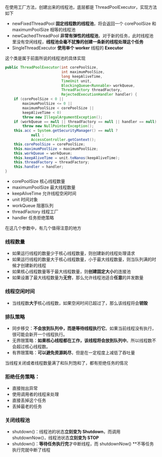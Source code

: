 

在使用工厂方法，创建出来的线程池，底层都是 ThreadPoolExecutor，实现方法如下

- newFixedThreadPool
  **固定线程数的线程池**，将会返回一个 corePoolSize 和 maximumPoolSize 相等的线程池
- newCachedThreadPool
  **非常有弹性的线程池**，对于新的任务，此时线程池里没有空闲线程，**线程池会毫不犹豫的创建一条新的线程处理这个任务**
- SingleThreadExecutor
  **使用单个 worker** 线程的 **Executor**



这个类是属于前面所说的线程池的具体实现

```java
public ThreadPoolExecutor(int corePoolSize,
                          int maximumPoolSize,
                          long keepAliveTime,
                          TimeUnit unit,
                          BlockingQueue<Runnable> workQueue,
                          ThreadFactory threadFactory,
                          RejectedExecutionHandler handler) {
    if (corePoolSize < 0 ||
        maximumPoolSize <= 0 ||
        maximumPoolSize < corePoolSize ||
        keepAliveTime < 0)
        throw new IllegalArgumentException();
    if (workQueue == null || threadFactory == null || handler == null)
        throw new NullPointerException();
    this.acc = System.getSecurityManager() == null ?
            null :
            AccessController.getContext();
    this.corePoolSize = corePoolSize;
    this.maximumPoolSize = maximumPoolSize;
    this.workQueue = workQueue;
    this.keepAliveTime = unit.toNanos(keepAliveTime);
    this.threadFactory = threadFactory;
    this.handler = handler;
}
```

- corePoolSize 核心线程数量
- maximumPoolSize 最大线程数量
- keepAliveTime 允许线程空闲时间
- unit 时间对象
- workQueue 阻塞队列
- threadFactory 线程工厂
- handler 任务拒绝策略

在这几个参数中，有几个值得注意的地方

### 线程数量

- 如果运行线程的数量少于核心线程数量，则创建新的线程处理请求
- 如果运行线程的数量大于核心线程数量，小于最大线程数量，则当队列满的时候才创建新的线程
- 如果核心线程数量等于最大线程数量，则**创建固定大小**的连接池
- 如果设置了最大线程数量为**无穷**，那么允许线程池适合**任意**的并发数量

### 线程空闲时间

- 当线程数**大于**核心线程数，如果空闲时间已超过了，那么该线程将会**销毁**

### 排队策略

- 同步移交：**不会放到队列中，而是等待线程执行它**。如果当前线程没有执行，很可能会新开一个线程执行。
- 无界限策略：**如果核心线程都在工作，该线程将会放到队列中**。所以线程数不会超过核心线程数。
- 有界限策略：**可以避免资源耗尽**，但是在一定程度上减低了吞吐量

当线程关闭或者线程数量满了和队列饱和了，都有拒绝任务的情况

### 拒绝任务策略：

- 直接抛出异常
- 使用调用者的线程来处理
- 直接丢掉这个任务
- 丢掉最老的任务



### 关闭线程池

- shutdown()：线程池的状态**立刻变为 Shutdown**，而调用 shutdownNow()，线程池状态**立刻变为 STOP**
- shutdown()：**等待任务执行完**才中断线程，而 shutdownNow() **不等任务执行完就中断了线程






